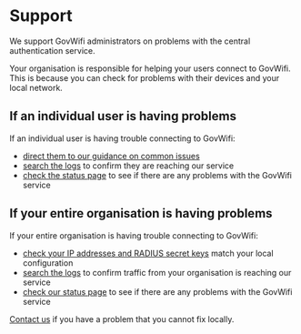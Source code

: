 # Support

We support GovWifi administrators on problems with the central authentication service.

Your organisation is responsible for helping your users connect to GovWifi. This is because you can check for problems with their devices and your local network.

## If an individual user is having problems

If an individual user is having trouble connecting to GovWifi:

- [direct them to our guidance on common issues](https://www.wifi.service.gov.uk/support/)
- [search the logs](https://admin.wifi.service.gov.uk/logs/search/new/username) to confirm they are reaching our service
- [check the status page](https://status.wifi.service.gov.uk) to see if there are any problems with the GovWifi service

## If your entire organisation is having problems

If your entire organisation is having trouble connecting to GovWifi:

- [check your IP addresses and RADIUS secret keys](https://admin.wifi.service.gov.uk/ips) match your local configuration
- [search the logs](https://admin.wifi.service.gov.uk/logs/search/new/location) to confirm traffic from your organisation is reaching our service
- [check our status page](https://status.wifi.service.gov.uk) to see if there are any problems with the GovWifi service

[Contact us](https://admin.wifi.service.gov.uk/help) if you have a problem that you cannot fix locally.
